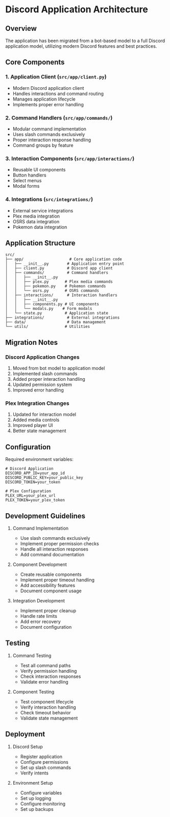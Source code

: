 # Discord Application Architecture

## Overview

The application has been migrated from a bot-based model to a full Discord application model, utilizing modern Discord features and best practices.

## Core Components

### 1. Application Client (`src/app/client.py`)
- Modern Discord application client
- Handles interactions and command routing
- Manages application lifecycle
- Implements proper error handling

### 2. Command Handlers (`src/app/commands/`)
- Modular command implementation
- Uses slash commands exclusively
- Proper interaction response handling
- Command groups by feature

### 3. Interaction Components (`src/app/interactions/`)
- Reusable UI components
- Button handlers
- Select menus
- Modal forms

### 4. Integrations (`src/integrations/`)
- External service integrations
- Plex media integration
- OSRS data integration
- Pokemon data integration

## Application Structure

```
src/
├── app/                    # Core application code
│   ├── __init__.py        # Application entry point
│   ├── client.py          # Discord app client
│   ├── commands/          # Command handlers
│   │   ├── __init__.py
│   │   ├── plex.py       # Plex media commands
│   │   ├── pokemon.py    # Pokemon commands
│   │   └── osrs.py       # OSRS commands
│   ├── interactions/      # Interaction handlers
│   │   ├── __init__.py
│   │   ├── components.py # UI components
│   │   └── modals.py    # Form modals
│   └── state.py          # Application state
├── integrations/          # External integrations
├── data/                  # Data management
└── utils/                # Utilities
```

## Migration Notes

### Discord Application Changes
1. Moved from bot model to application model
2. Implemented slash commands
3. Added proper interaction handling
4. Updated permission system
5. Improved error handling

### Plex Integration Changes
1. Updated for interaction model
2. Added media controls
3. Improved player UI
4. Better state management

## Configuration

Required environment variables:
```env
# Discord Application
DISCORD_APP_ID=your_app_id
DISCORD_PUBLIC_KEY=your_public_key
DISCORD_TOKEN=your_token

# Plex Configuration
PLEX_URL=your_plex_url
PLEX_TOKEN=your_plex_token
```

## Development Guidelines

1. Command Implementation
   - Use slash commands exclusively
   - Implement proper permission checks
   - Handle all interaction responses
   - Add command documentation

2. Component Development
   - Create reusable components
   - Implement proper timeout handling
   - Add accessibility features
   - Document component usage

3. Integration Development
   - Implement proper cleanup
   - Handle rate limits
   - Add error recovery
   - Document configuration

## Testing

1. Command Testing
   - Test all command paths
   - Verify permission handling
   - Check interaction responses
   - Validate error handling

2. Component Testing
   - Test component lifecycle
   - Verify interaction handling
   - Check timeout behavior
   - Validate state management

## Deployment

1. Discord Setup
   - Register application
   - Configure permissions
   - Set up slash commands
   - Verify intents

2. Environment Setup
   - Configure variables
   - Set up logging
   - Configure monitoring
   - Set up backups
```